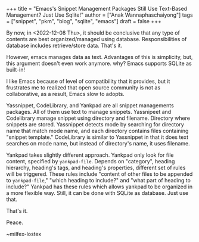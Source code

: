 +++
title = "Emacs's Snippet Management Packages Still Use Text-Based Management? Just Use Sqlite!"
author = ["Anak Wannaphaschaiyong"]
tags = ["snippet", "pkm", "blog", "sqlite", "emacs"]
draft = false
+++

By now, in <span class="timestamp-wrapper"><span class="timestamp">&lt;2022-12-08 Thu&gt;</span></span>, it should be conclusive that any type of contents are best organized/managed using database. Responsibilities of database includes retrieve/store data. That's it.

However, emacs manages data as text. Advantages of this is simplicity, but, this argument doesn't even work anymore. why? Emacs supports SQLite as built-in!

I like Emacs because of level of compatibility that it provides, but it frustrates me to realized that open source community is not as collaborative, as a result, Emacs slow to adopts.

Yassnippet, CodeLibrary, and Yankpad are all snippet managements packages. All of them use text to manage snippets. Yassnipeet and Codelibrary manage snippet using directory and filename. Directory where snippets are stored. Yassnippet detects mode by searching for directory name that match mode name, and each directory contains files containing "snippet template." CodeLibrary is similar to Yassnippet in that it does text searches on mode name, but instead of directory's name, it uses filename.

Yankpad takes slightly different approach. Yankpad only look for file content, specified by `yankpad-file`. Depends on "category", heading hierarchy, heading's tags, and heading's properties, different set of rules will be triggered. These rules include "content of other files to be appended to `yankpad-file`," "which heading to include?" and "what part of heading to include?" Yankpad has these rules which allows yankpad to be organized in a more flexible way. Still, it can be done with SQLite as database. Just use that.

That's it.

Peace.

~milfex-lostex
